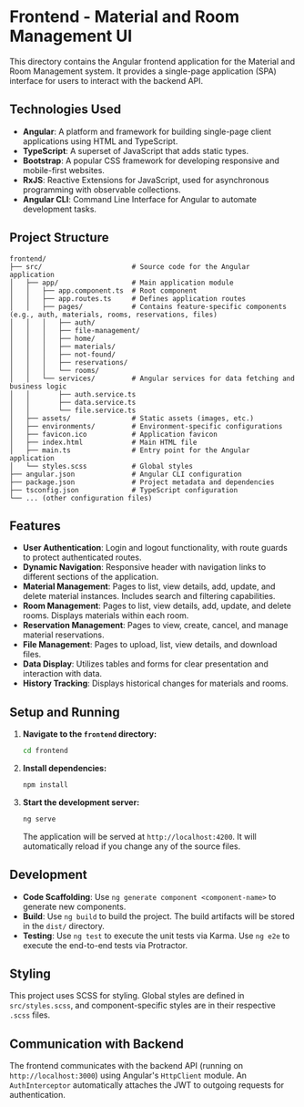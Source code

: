 # Frontend - Material and Room Management UI

This directory contains the Angular frontend application for the Material and Room Management system. It provides a single-page application (SPA) interface for users to interact with the backend API.

## Technologies Used

-   **Angular**: A platform and framework for building single-page client applications using HTML and TypeScript.
-   **TypeScript**: A superset of JavaScript that adds static types.
-   **Bootstrap**: A popular CSS framework for developing responsive and mobile-first websites.
-   **RxJS**: Reactive Extensions for JavaScript, used for asynchronous programming with observable collections.
-   **Angular CLI**: Command Line Interface for Angular to automate development tasks.

## Project Structure

```
frontend/
├── src/                      # Source code for the Angular application
│   ├── app/                  # Main application module
│   │   ├── app.component.ts  # Root component
│   │   ├── app.routes.ts     # Defines application routes
│   │   ├── pages/            # Contains feature-specific components (e.g., auth, materials, rooms, reservations, files)
│   │   │   ├── auth/
│   │   │   ├── file-management/
│   │   │   ├── home/
│   │   │   ├── materials/
│   │   │   ├── not-found/
│   │   │   ├── reservations/
│   │   │   └── rooms/
│   │   └── services/         # Angular services for data fetching and business logic
│   │       ├── auth.service.ts
│   │       ├── data.service.ts
│   │       └── file.service.ts
│   ├── assets/               # Static assets (images, etc.)
│   ├── environments/         # Environment-specific configurations
│   ├── favicon.ico           # Application favicon
│   ├── index.html            # Main HTML file
│   ├── main.ts               # Entry point for the Angular application
│   └── styles.scss           # Global styles
├── angular.json              # Angular CLI configuration
├── package.json              # Project metadata and dependencies
├── tsconfig.json             # TypeScript configuration
└── ... (other configuration files)
```

## Features

-   **User Authentication**: Login and logout functionality, with route guards to protect authenticated routes.
-   **Dynamic Navigation**: Responsive header with navigation links to different sections of the application.
-   **Material Management**: Pages to list, view details, add, update, and delete material instances. Includes search and filtering capabilities.
-   **Room Management**: Pages to list, view details, add, update, and delete rooms. Displays materials within each room.
-   **Reservation Management**: Pages to view, create, cancel, and manage material reservations.
-   **File Management**: Pages to upload, list, view details, and download files.
-   **Data Display**: Utilizes tables and forms for clear presentation and interaction with data.
-   **History Tracking**: Displays historical changes for materials and rooms.

## Setup and Running

1.  **Navigate to the `frontend` directory:**
    ```bash
    cd frontend
    ```
2.  **Install dependencies:**
    ```bash
    npm install
    ```
3.  **Start the development server:**
    ```bash
    ng serve
    ```
    The application will be served at `http://localhost:4200`. It will automatically reload if you change any of the source files.

## Development

-   **Code Scaffolding**: Use `ng generate component <component-name>` to generate new components.
-   **Build**: Use `ng build` to build the project. The build artifacts will be stored in the `dist/` directory.
-   **Testing**: Use `ng test` to execute the unit tests via Karma. Use `ng e2e` to execute the end-to-end tests via Protractor.

## Styling

This project uses SCSS for styling. Global styles are defined in `src/styles.scss`, and component-specific styles are in their respective `.scss` files.

## Communication with Backend

The frontend communicates with the backend API (running on `http://localhost:3000`) using Angular's `HttpClient` module. An `AuthInterceptor` automatically attaches the JWT to outgoing requests for authentication.